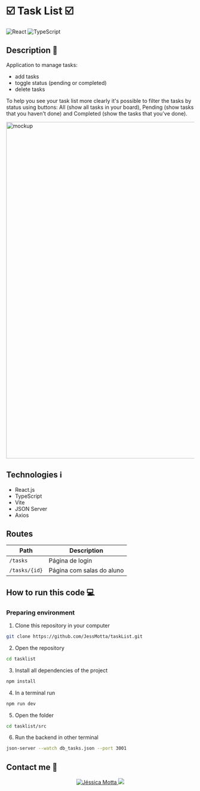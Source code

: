 # :ballot_box_with_check: Task List :ballot_box_with_check:

![React](https://img.shields.io/badge/react-%2320232a.svg?style=for-the-badge&logo=react&logoColor=%2361DAFB) ![TypeScript](https://img.shields.io/badge/TypeScript-007ACC?logo=typescript&logoColor=white&style=for-the-badge)


 ## Description :bookmark_tabs:
 Application to manage tasks:
 - add tasks
 - toggle status (pending or completed)
 - delete tasks

 To help you see your task list more clearly it's possible to filter the tasks by status using buttons: All (show all tasks in your board), Pending (show tasks that you haven't done) and Completed (show the tasks that you've done).

<img width="1600" height="900" alt="mockup" src="https://github.com/user-attachments/assets/f3109e02-629e-4d1b-8cb2-4ef764040b20" />

## Technologies :information_source:
- React.js
- TypeScript
- Vite
- JSON Server
- Axios

## Routes
| Path | Description
|-------| ---------
| `/tasks` | Página de login
| `/tasks/{id}` | Página com salas do aluno


## How to run this code :computer:
### Preparing environment

1. Clone this repository in your computer
```bash
git clone https://github.com/JessMotta/taskList.git
```

2. Open the repository
```bash
cd tasklist
```
3. Install all dependencies of the project
```bash
npm install
```
4. In a terminal run
```bash
npm run dev
```
5. Open the folder
```bash
cd tasklist/src
```
6. Run the backend in other terminal
```bash
json-server --watch db_tasks.json --port 3001
```


## Contact me :envelope_with_arrow:
<p align="center">
  <a href="https://www.linkedin.com/in/jessicamotta17/">
    <img alt="Jéssica Motta" src="https://img.shields.io/badge/-LinkedIn-%230077B5?style=for-the-badge&logo=linkedin&logoColor=white" />
  </a>

  <a href = "mailto:jessicamotta.dev@gmail.com">
   <img src="https://img.shields.io/badge/-Gmail-%23333?style=for-the-badge&logo=gmail&logoColor=white" target="_blank">
 </a>
 </p>
